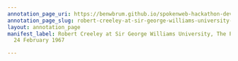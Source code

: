 ```yaml
---
annotation_page_uri: https://benwbrum.github.io/spokenweb-hackathon-development-noterms/annotations/robert-creeley-at-sir-george-williams-university-the-poetry-series-24-february-1967-canvas-1-audience-.json
annotation_page_slug: robert-creeley-at-sir-george-williams-university-the-poetry-series-24-february-1967-canvas-1-audience-
layout: annotation_page
manifest_label: Robert Creeley at Sir George Williams University, The Poetry Series,
  24 February 1967

---
```


